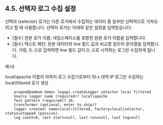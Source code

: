 ## 4.5.  선택자 로그 수집 설정

선택자 (selector) 로거는 다른 로거에서 수집하는 데이터 중 일부만 선택적으로 가져오려고 할 때 사용합니다. 선택자 로거는 아래와 같은 설정을 입력받습니다:

* [필수] 원본 로거 이름: 네임스페이스를 포함한 원본 로거 이름을 입력합니다.
* [필수] 텍스트 패턴: 원본 데이터의 line 필드 값과 비교할 접두어 문자열을 입력합니다. 가령, 0; 으로 입력하면 line 필드 값이 0; 으로 시작하는 로그만 수집하게 됩니다.

예시)

local\\apache 이름의 아파치 로그 수집기로부터 10.x 대역 IP 로그만 수집하는 local\\filtered 로거 생성

~~~
    araqne@bombom demo> logapi.createLogger selector local filtered
    Source logger name (required)? local\apache
    Text pattern (required)? 10.
    transformer (optional, enter to skip)?
    logger created: name=local\filtered, factory=local\selector, status=stopped (passive),
    log count=0, last start=null, last run=null, last log=null
~~~



